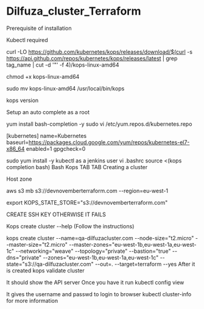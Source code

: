 # Dilfuza_cluster_Terraform
Prerequisite of installation

Kubectl required

curl -LO https://github.com/kubernetes/kops/releases/download/$(curl -s https://api.github.com/repos/kubernetes/kops/releases/latest | grep tag_name | cut -d '"' -f 4)/kops-linux-amd64

chmod +x kops-linux-amd64

sudo mv kops-linux-amd64 /usr/local/bin/kops

kops version

Setup an auto complete as a root

yum install bash-completion -y
sudo vi /etc/yum.repos.d/kubernetes.repo

[kubernetes] name=Kubernetes baseurl=https://packages.cloud.google.com/yum/repos/kubernetes-el7-x86_64 enabled=1 gpgcheck=0

sudo yum install -y kubectl as a jenkins user
vi .bashrc source <(kops completion bash)
Bash
Kops TAB TAB
Creating a cluster

Host zone

aws s3 mb s3://devnovemberterraform.com --region=eu-west-1

export KOPS_STATE_STORE="s3://devnovemberterraform.com"

CREATE SSH KEY OTHERWISE IT FAILS

Kops create cluster --help (Follow the instructions)

kops create cluster --name=qa-dilfuzacluster.com --node-size="t2.micro" --master-size="t2.micro" --master-zones="eu-west-1b,eu-west-1a,eu-west-1c" --networking="weave" --topology="private" --bastion="true" --dns="private" --zones="eu-west-1b,eu-west-1a,eu-west-1c" --state="s3://qa-dilfuzacluster.com" --out=. --target=terraform --yes
After it is created kops validate cluster

It should show the API server Once you have it run kubectl config view

It gives the username and passwd to login to browser kubectl cluster-info for more information
